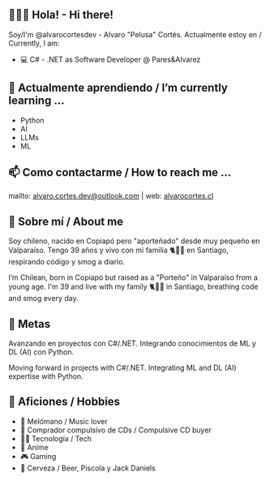 ## 👋🏻👀 Hola! - Hi there!

Soy/I'm @alvarocortesdev - Alvaro "Pelusa" Cortés.
Actualmente estoy en / Currently, I am:

- 💻 C# - .NET as Software Developer @ Pares&Alvarez

## 🌱 Actualmente aprendiendo / I’m currently learning ...

- Python
- AI
- LLMs
- ML

## 📫 Como contactarme / How to reach me ...

mailto: alvaro.cortes.dev@outlook.com  |  web: [alvarocortes.cl](https://alvarocortes.cl/)

## 🧐 Sobre mí / About me<a name = "sobre"></a>

Soy chileno, nacido en Copiapó pero "aporteñado" desde muy pequeño en Valparaíso.
Tengo 39 años y vivo con mi familia 🐈🙋‍♀️ en Santiago, respirando código y smog a diario.

I’m Chilean, born in Copiapó but raised as a "Porteño" in Valparaíso from a young age. 
I'm 39 and live with my family 🐈🙋‍♀️ in Santiago, breathing code and smog every day.

## 🏁 Metas <a name = "metas"></a>

Avanzando en proyectos con C#/.NET.
Integrando conocimientos de ML y DL (AI) con Python.

Moving forward in projects with C#/.NET.
Integrating ML and DL (AI) expertise with Python.

## 🚀 Aficiones / Hobbies <a name = "aficiones"></a>

- 🎵 Melómano / Music lover
- 💽 Comprador compulsivo de CDs / Compulsive CD buyer
- 🧑‍💻 Tecnología / Tech
- 🥷 Anime
- 🎮 Gaming
- 🍺 Cerveza / Beer, Piscola y Jack Daniels

